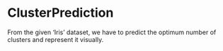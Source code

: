 # ClusterPrediction
From the given ‘Iris’ dataset, we have to predict the optimum number of clusters and represent it visually.
